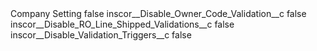 <?xml version="1.0" encoding="UTF-8"?>
<CustomMetadata xmlns="http://soap.sforce.com/2006/04/metadata" xmlns:xsi="http://www.w3.org/2001/XMLSchema-instance" xmlns:xsd="http://www.w3.org/2001/XMLSchema">
    <label>Company Setting</label>
    <protected>false</protected>
    <values>
        <field>inscor__Disable_Owner_Code_Validation__c</field>
        <value xsi:type="xsd:boolean">false</value>
    </values>
    <values>
        <field>inscor__Disable_RO_Line_Shipped_Validations__c</field>
        <value xsi:type="xsd:boolean">false</value>
    </values>
    <values>
        <field>inscor__Disable_Validation_Triggers__c</field>
        <value xsi:type="xsd:boolean">false</value>
    </values>
</CustomMetadata>
